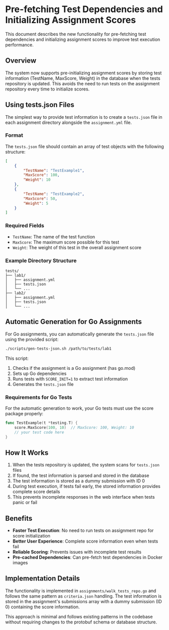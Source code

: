 # Pre-fetching Test Dependencies and Initializing Assignment Scores

This document describes the new functionality for pre-fetching test dependencies and initializing assignment scores to improve test execution performance.

## Overview

The system now supports pre-initializing assignment scores by storing test information (TestName, MaxScore, Weight) in the database when the tests repository is updated. This avoids the need to run tests on the assignment repository every time to initialize scores.

## Using tests.json Files

The simplest way to provide test information is to create a `tests.json` file in each assignment directory alongside the `assignment.yml` file.

### Format

The `tests.json` file should contain an array of test objects with the following structure:

```json
[
    {
        "TestName": "TestExample1",
        "MaxScore": 100,
        "Weight": 10
    },
    {
        "TestName": "TestExample2", 
        "MaxScore": 50,
        "Weight": 5
    }
]
```

### Required Fields

- `TestName`: The name of the test function
- `MaxScore`: The maximum score possible for this test
- `Weight`: The weight of this test in the overall assignment score

### Example Directory Structure

```
tests/
├── lab1/
│   ├── assignment.yml
│   ├── tests.json
│   └── ...
├── lab2/
│   ├── assignment.yml
│   ├── tests.json
│   └── ...
```

## Automatic Generation for Go Assignments

For Go assignments, you can automatically generate the `tests.json` file using the provided script:

```bash
./scripts/gen-tests-json.sh /path/to/tests/lab1
```

This script:
1. Checks if the assignment is a Go assignment (has go.mod)
2. Sets up Go dependencies
3. Runs tests with `SCORE_INIT=1` to extract test information
4. Generates the `tests.json` file

### Requirements for Go Tests

For the automatic generation to work, your Go tests must use the score package properly:

```go
func TestExample(t *testing.T) {
    score.MaxScore(100, 10)  // MaxScore: 100, Weight: 10
    // your test code here
}
```

## How It Works

1. When the tests repository is updated, the system scans for `tests.json` files
2. If found, the test information is parsed and stored in the database
3. The test information is stored as a dummy submission with ID 0
4. During test execution, if tests fail early, the stored information provides complete score details
5. This prevents incomplete responses in the web interface when tests panic or fail

## Benefits

- **Faster Test Execution**: No need to run tests on assignment repo for score initialization
- **Better User Experience**: Complete score information even when tests fail
- **Reliable Scoring**: Prevents issues with incomplete test results
- **Pre-cached Dependencies**: Can pre-fetch test dependencies in Docker images

## Implementation Details

The functionality is implemented in `assignments/walk_tests_repo.go` and follows the same pattern as `criteria.json` handling. The test information is stored in the assignment's submissions array with a dummy submission (ID 0) containing the score information.

This approach is minimal and follows existing patterns in the codebase without requiring changes to the protobuf schema or database structure.